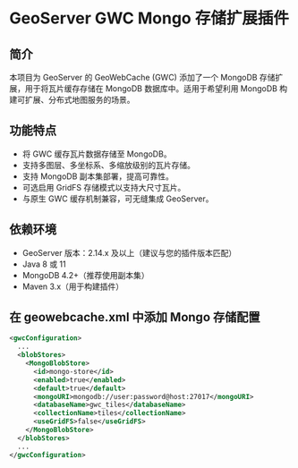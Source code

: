 # GeoServer GWC Mongo 存储扩展插件

## 简介

本项目为 GeoServer 的 GeoWebCache (GWC) 添加了一个 MongoDB 存储扩展，用于将瓦片缓存存储在 MongoDB 数据库中。适用于希望利用 MongoDB 构建可扩展、分布式地图服务的场景。

## 功能特点

- 将 GWC 缓存瓦片数据存储至 MongoDB。
- 支持多图层、多坐标系、多缩放级别的瓦片存储。
- 支持 MongoDB 副本集部署，提高可靠性。
- 可选启用 GridFS 存储模式以支持大尺寸瓦片。
- 与原生 GWC 缓存机制兼容，可无缝集成 GeoServer。

## 依赖环境

- GeoServer 版本：2.14.x 及以上（建议与您的插件版本匹配）
- Java 8 或 11
- MongoDB 4.2+（推荐使用副本集）
- Maven 3.x（用于构建插件）

## 在 geowebcache.xml 中添加 Mongo 存储配置
~~~ xml
<gwcConfiguration>
  ...
  <blobStores>
    <MongoBlobStore>
      <id>mongo-store</id>
      <enabled>true</enabled>
      <default>true</default>
      <mongoURI>mongodb://user:password@host:27017</mongoURI>
      <databaseName>gwc_tiles</databaseName>
      <collectionName>tiles</collectionName>
      <useGridFS>false</useGridFS>
    </MongoBlobStore>
  </blobStores>
  ...
</gwcConfiguration>
~~~
